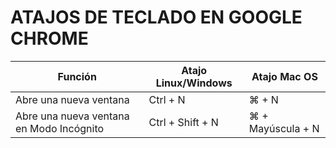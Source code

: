 # ATAJOS DE TECLADO EN GOOGLE CHROME


| Función | Atajo Linux/Windows | Atajo Mac OS |
| ----------- | ----------- | ----------- |
| Abre una nueva ventana | Ctrl + N | ⌘ + N | 
| Abre una nueva ventana en Modo Incógnito | Ctrl + Shift + N | ⌘ + Mayúscula + N | 
